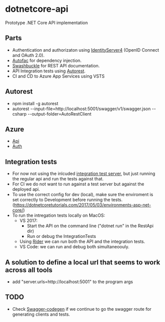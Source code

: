 # dotnetcore-api

Prototype .NET Core API implementation

## Parts

- Authentication and authorizaton using [IdentityServer4](https://github.com/IdentityServer/IdentityServer4) (OpenID Connect and OAuth 2.0).
- [Autofac](https://autofac.org/) for dependency injection.
- [Swashbuckle](https://github.com/domaindrivendev/Swashbuckle.AspNetCore) for REST API documentation.
- API Integration tests using [Autorest](https://github.com/Azure/AutoRest).
- CI and CD to Azure App Services using VSTS

## Autorest
- npm install -g autorest   
- autorest --input-file=http://localhost:5001/swagger/v1/swagger.json --csharp --output-folder=AutoRestClient  

## Azure
- [Api](https://dotnetcore-api.azurewebsites.net/)
- [Auth](https://dotnetcore-auth.azurewebsites.net/)

## Integration tests
- For now not using the inlcuded [integration test server](https://docs.microsoft.com/en-us/aspnet/core/testing/integration-testing), but just running the regular api and run the tests against that.
- For CI we do not want to run against a test server but against the deployed api.
- To use the correct config for dev (local), make sure the enviroment is set correctly to Development before running the tests. (https://dotnetcoretutorials.com/2017/05/03/environments-asp-net-core/)
- To run the intregation tests locally on MacOS:
    - VS 2017: 
        - Start the API on the command line ("dotnet run" in the RestApi dir)
        - Run or debug the IntegrationTests
    - Using [Rider](https://www.jetbrains.com/rider/) we can run both the API and the integration tests.
    - VS Code: we can run and debug both simultaneoouly.

## A solution to define a local url that seems to work across all tools
- add "server.urls=http://localhost:5001" to the program args

## TODO
- Check [Swagger-codegen](https://github.com/swagger-api/swagger-codegen) if we continue to go the swagger route for generating clients and tests.


    



    